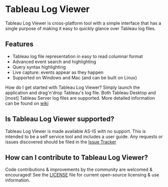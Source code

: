 # Tableau Log Viewer

Tableau Log Viewer is cross-platform tool with a simple interface that has a single purpose of making it easy to quickly glance over Tableau log files.

Features
---------------
* Tableau log file representation in easy to read columnar format
* Advanced event search and highlighting
* Query syntax highlighting
* Live capture: events appear as they happen
* Supported on Windows and Mac (and can be built on Linux)

How do I get started with Tableau Log Viewer?
Simply launch the application and drag'n'drop Tableau's log file. Both Tableau Desktop and [most] Tableau Server log files are supported. More detailed information can be found on [wiki](https://github.com/tableau/TableauLogViewer/wiki)

Is Tableau Log Viewer supported?
---------------
Tableau Log Viewer is made available AS-IS with no support. This is intended to be a self service tool and includes a user guide. Any requests or issues discovered should be filed in the [Issue Tracker](https://github.com/tableau/TableauLogViewer/issues)

How can I contribute to Tableau Log Viewer?
---------------
Code contributions & improvements by the community are welcomed & encouraged! See the [LICENSE](https://github.com/tableau/TableauLogViewer/blob/master/LICENSE) file for current open-source licensing & use information.